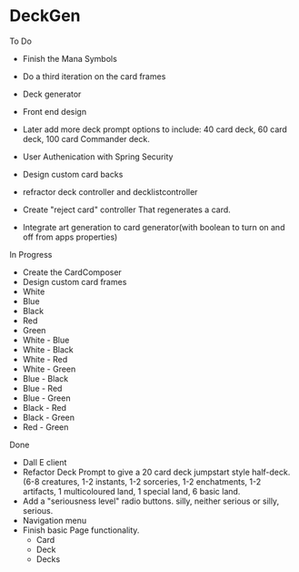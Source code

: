 # DeckGen

To Do
- Finish the Mana Symbols
- Do a third iteration on the card frames
- Deck generator
- Front end design
- Later add more deck prompt options to include: 40 card deck, 60 card deck, 100 card Commander deck.
- User Authenication with Spring Security
- Design custom card backs
- refractor deck controller and decklistcontroller

- Create "reject card" controller That regenerates a card.
- Integrate art generation to card generator(with boolean to turn on and off from apps properties)

In Progress
- Create the CardComposer 
- Design custom card frames
 - White
 - Blue
 - Black
 - Red
 - Green
 - White - Blue
 - White - Black
 - White - Red
 - White - Green
 - Blue - Black
 - Blue - Red
 - Blue - Green
 - Black - Red
 - Black - Green
 - Red - Green

Done
- Dall E client
- Refactor Deck Prompt to give a 20 card deck jumpstart style half-deck.(6-8 creatures, 1-2 instants, 1-2 sorceries, 1-2 enchatments, 1-2 artifacts, 1 multicoloured land, 1 special land, 6 basic land.
- Add a "seriousness level" radio buttons. silly, neither serious or silly, serious.
- Navigation menu
- Finish basic Page functionality.
  - Card
  - Deck
  - Decks
